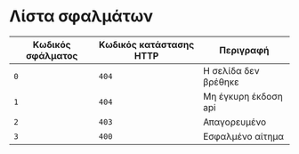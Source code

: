 # Λίστα σφαλμάτων

| Κωδικός σφάλματος | Κωδικός κατάστασης HTTP | Περιγραφή            |
| ----------------- | ----------------------- | -------------------- |
| `0`               | `404`                   | Η σελίδα δεν βρέθηκε |
| `1`               | `404`                   | Μη έγκυρη έκδοση api |
| `2`               | `403`                   | Απαγορευμένο         |
| `3`               | `400`                   | Εσφαλμένο αίτημα     |
